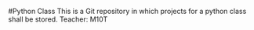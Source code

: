 #Python Class
This is a Git repository in which projects for a python class shall be stored.
Teacher: M10T